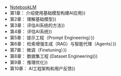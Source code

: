 - [NotebookLM](https://notebooklm.google.com/)
- 第1章： 介绍使用基础模型构建AI应用})
- 第2章： 理解基础模型})
- 第3章： 评估AI系统的方法})
- 第4章： 评估AI系统})
- 第5章： 提示工程（Prompt Engineering）})
- 第6章： 检索增强生成（RAG）与智能代理（Agents）})
- 第7章： 微调（Finetuning）})
- 第8章： 数据集工程 (Dataset Engineering)})
- 第9章： 推理优化})
- 第10章： AI工程架构和用户反馈})
